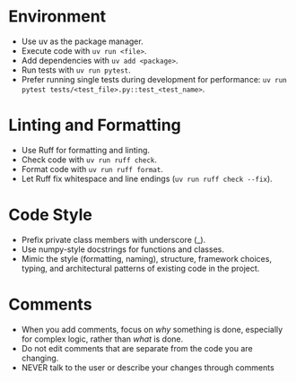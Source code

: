# Environment
- Use uv as the package manager.
- Execute code with `uv run <file>`.
- Add dependencies with `uv add <package>`.
- Run tests with `uv run pytest`.
- Prefer running single tests during development for performance: `uv run pytest tests/<test_file>.py::test_<test_name>`.

# Linting and Formatting
- Use Ruff for formatting and linting.
- Check code with `uv run ruff check`.
- Format code with `uv run ruff format`.
- Let Ruff fix whitespace and line endings (`uv run ruff check --fix`).

# Code Style
- Prefix private class members with underscore (_).
- Use numpy-style docstrings for functions and classes.
- Mimic the style (formatting, naming), structure, framework choices, typing, and architectural patterns of existing code in the project.

# Comments
- When you add comments, focus on *why* something is done, especially for complex logic, rather than *what* is done.
- Do not edit comments that are separate from the code you are changing.
- NEVER talk to the user or describe your changes through comments
